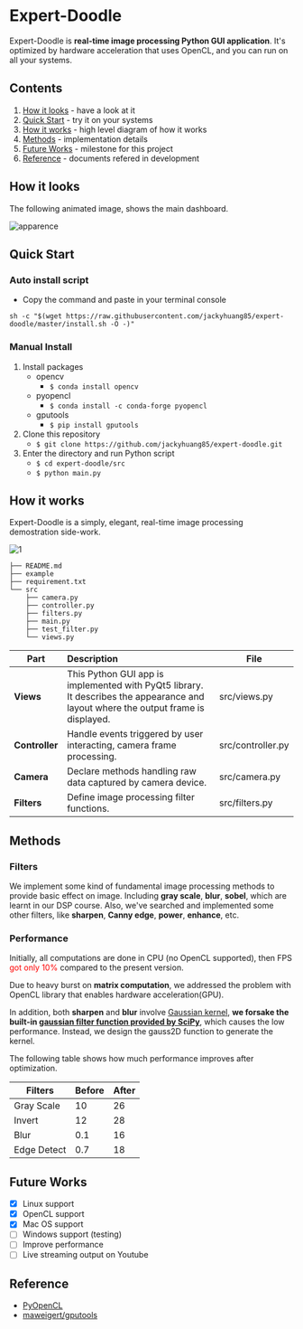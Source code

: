 # Expert-Doodle
Expert-Doodle is **real-time image processing Python GUI application**. It's optimized by hardware acceleration that uses OpenCL, and you can run on all your systems.

## Contents
1. [How it looks](#how-it-looks) - have a look at it
2. [Quick Start](#quick-start) - try it on your systems
3. [How it works](#how-it-works) - high level diagram of how it works
4. [Methods](#methods) - implementation details
5. [Future Works](#future-works) - milestone for this project
5. [Reference](#reference) - documents refered in development

## How it looks
The following animated image, shows the main dashboard.

![apparence](https://user-images.githubusercontent.com/12826250/50955792-f9fa0a80-14f4-11e9-8dcc-d3db35c39582.gif)

## Quick Start

### Auto install script
* Copy the command and paste in your terminal console
```shell
sh -c "$(wget https://raw.githubusercontent.com/jackyhuang85/expert-doodle/master/install.sh -O -)"
```


### Manual Install
1. Install packages
    * opencv 
        * `$ conda install opencv`
    * pyopencl 
        * `$ conda install -c conda-forge pyopencl`
    * gputools 
        * `$ pip install gputools`
2. Clone this repository
    * `$ git clone https://github.com/jackyhuang85/expert-doodle.git`
3. Enter the directory and run Python script
    * `$ cd expert-doodle/src`
    * `$ python main.py`

## How it works
Expert-Doodle is a simply, elegant, real-time image processing demostration side-work.

![1](https://user-images.githubusercontent.com/12826250/50963827-c032ff00-1508-11e9-802a-8fa901f54845.png)
```
├── README.md
├── example
├── requirement.txt
└── src
    ├── camera.py
    ├── controller.py
    ├── filters.py
    ├── main.py
    ├── test_filter.py
    └── views.py
```
| Part   	| Description 	| File 	|
|------------	|:------------	|------	|
| **Views**      	|This Python GUI app is implemented with PyQt5 library.	It describes the appearance and layout where the output frame is displayed.|src/views.py      	|
| **Controller** 	|Handle events triggered by user interacting, camera frame processing.             	| src/controller.py     	|
| **Camera**     	|Declare methods handling raw data captured by camera device.             	| src/camera.py     	|
| **Filters**    	|Define image processing filter functions.             	|src/filters.py      	|


## Methods
### Filters
We implement some kind of fundamental image processing methods to provide basic effect on image. 
Including **gray scale**, **blur**, **sobel**, which are learnt in our DSP course. Also, we've searched and implemented some other filters, like **sharpen**, **Canny edge**, **power**, **enhance**, etc.

### Performance
Initially, all computations are done in CPU (no OpenCL supported), then FPS <span style='color: red'>got only 10% </span>compared to the present version.

Due to heavy burst on **matrix computation**, we addressed the problem with OpenCL library that enables hardware acceleration(GPU). 

In addition, both **sharpen** and **blur** involve [Gaussian kernel], **we forsake the built-in [gaussian filter function provided by SciPy]**, which causes the low performance. Instead, we design the gauss2D function to generate the kernel.

The following table shows how much performance improves after optimization.

|Filters    |Before   |After  |
|---------- |---------|-------|
|Gray Scale |10       |26     |
|Invert     |12       |28     |
|Blur       |0.1      |16     |
|Edge Detect|0.7      |18     |

## Future Works

- [x] Linux support
- [x] OpenCL support
- [x] Mac OS support
- [ ] Windows support (testing)
- [ ] Improve performance
- [ ] Live streaming output on Youtube

## Reference

* [PyOpenCL](https://documen.tician.de/pyopencl/)
* [maweigert/gputools](https://github.com/maweigert/gputools)

[Gaussian kernel]:https://en.wikipedia.org/wiki/Gaussian_blur
[gaussian filter function provided by SciPy]:https://docs.scipy.org/doc/scipy/reference/generated/scipy.ndimage.gaussian_filter.html
